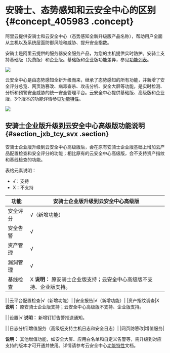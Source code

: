 # 安骑士、态势感知和云安全中心的区别 {#concept_405983 .concept}

阿里云提供安骑士和云安全中心（态势感知全新升级版产品名称），帮助用户全面从主机以及系统层面防御风险和威胁、提升安全指数。

安骑士是阿里云提供的服务器安全服务产品，为您的主机提供实时防护。安骑士支持基础版（免费版）和企业版。基础版和企业版功能差异，参见[功能列表](../../../../intl.zh-CN/产品简介/功能列表.md#)。

![](http://static-aliyun-doc.oss-cn-hangzhou.aliyuncs.com/assets/img/328923/156197562148766_zh-CN.png)

云安全中心是由态势感知全新升级而来，继承了态势感知的所有功能，并新增了安全评分总览、网页防篡改、病毒查杀、攻击分析、安全大屏等功能，是实时检测、分析和预警安全威胁的统一安全管理平台。云安全中心提供基础版、高级版和企业版，3个版本的功能详情参见[功能特性](../../../../intl.zh-CN/产品简介/功能特性.md#)。

![](http://static-aliyun-doc.oss-cn-hangzhou.aliyuncs.com/assets/img/328923/156197562148769_zh-CN.png)

## 安骑士企业版升级到云安全中心高级版功能说明 {#section_jxb_tcy_svx .section}

安骑士企业版升级到云安全中心高级版后，会在原有安骑士企业版基础上增加云产品配置检查和安全评分的功能；相比原有的云安全中心高级版，会不支持资产指纹和基线检查的功能。

表格元素说明：

-   √：支持
-   X：不支持

|功能|安骑士企业版升级到云安全中心高级版|
|--|-----------------|
|安全评分|√（新增功能）|
|安全告警|√|
|资产管理|√|
|漏洞管理|√|
|基线检查|X **说明：** 原安骑士企业版支持；云安全中心高级版不支持、企业版支持。

 |
|云平台配置检查|√（新增功能）|
|安全报告|√（新增功能）|
|资产指纹调查|X **说明：** 原安骑士企业版支持；云安全中心高级版不支持、企业版支持。

 |
|设置|√ **说明：** 新增钉钉告警推送通知。

 |
|日志分析|增值服务（高级版支持主机日志和安全日志）|
|网页防篡改|增值服务|

**说明：** 其他增值功能，如安全大屏、应用白名单和自定义告警等，需升级到对应支持的版本才可开通并使用。详情请参考云安全中心[功能特性](../../../../intl.zh-CN/产品简介/功能特性.md#)文档。

